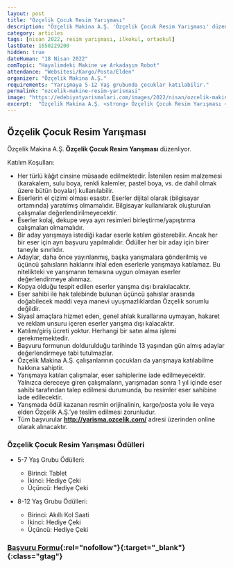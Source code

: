 ```yaml
---
layout: post
title: "Özçelik Çocuk Resim Yarışması"
description: "Özçelik Makina A.Ş. 'Özçelik Çocuk Resim Yarışması' düzenliyor."
category: articles
tags: [nisan 2022, resim yarışması, ilkokul, ortaokul]
lastDate: 1650229200
hidden: true
dateHuman: "18 Nisan 2022"
comTopic: "Hayalimdeki Makine ve Arkadaşım Robot"
attendance: "Websitesi/Kargo/Posta/Elden"
organizer: "Özçelik Makina A.Ş."
requirements: "Yarışmaya 5-12 Yaş grubunda çocuklar katılabilir."
permalink: "ozcelik-makine-resim-yarismasi"
image: "https://edebiyatyarismalari.com/images/2022/nisan/ozcelik-makine-resim-yarismasi.jpg"
excerpt:  "Özçelik Makina A.Ş. <strong> Özçelik Çocuk Resim Yarışması </strong> düzenliyor."
---
```


## Özçelik Çocuk Resim Yarışması
Özçelik Makina A.Ş. **Özçelik Çocuk Resim Yarışması** düzenliyor.

Katılım Koşulları:
- Her türlü kâğıt cinsine müsaade edilmektedir. İstenilen resim malzemesi (karakalem, sulu boya, renkli kalemler, pastel boya, vs. de dahil olmak üzere bütün boyalar) kullanılabilir.
- Eserlerin el çizimi olması esastır. Eserler dijital olarak (bilgisayar ortamında) yaratılmış olmamalıdır. Bilgisayar kullanılarak oluşturulan çalışmalar değerlendirilmeyecektir.
- Eserler kolaj, dekupe veya ayrı resimleri birleştirme/yapıştırma çalışmaları olmamalıdır.
- Bir aday yarışmaya istediği kadar eserle katılım gösterebilir. Ancak her bir eser için ayrı başvuru yapılmalıdır. Ödüller her bir aday için birer taneyle sınırlıdır.
- Adaylar, daha önce yayınlanmış, başka yarışmalara gönderilmiş ve üçüncü şahısların haklarını ihlal eden eserlerle yarışmaya katılamaz. Bu nitelikteki ve yarışmanın temasına uygun olmayan eserler değerlendirmeye alınmaz.
- Kopya olduğu tespit edilen eserler yarışma dışı bırakılacaktır.
- Eser sahibi ile hak talebinde bulunan üçüncü şahıslar arasında doğabilecek maddi veya manevi uyuşmazlıklardan Özçelik sorumlu değildir.
- Siyasî amaçlara hizmet eden, genel ahlak kurallarına uymayan, hakaret ve reklam unsuru içeren eserler yarışma dışı kalacaktır.
- Katılım/giriş ücreti yoktur. Herhangi bir satın alma işlemi gerekmemektedir.
- Başvuru formunun doldurulduğu tarihinde 13 yaşından gün almış adaylar değerlendirmeye tabi tutulmazlar.
- Özçelik Makina A.Ş. çalışanlarının çocukları da yarışmaya katılabilme hakkına sahiptir.
- Yarışmaya katılan çalışmalar, eser sahiplerine iade edilmeyecektir. Yalnızca dereceye giren çalışmaların, yarışmadan sonra 1 yıl içinde eser sahibi tarafından talep edilmesi durumunda, bu resimler eser sahibine iade edilecektir.
- Yarışmada ödül kazanan resmin orijinalinin, kargo/posta yolu ile veya elden Özçelik A.Ş.’ye teslim edilmesi zorunludur.
- Tüm başvurular **http://yarisma.ozcelik.com/** adresi üzerinden online olarak alınacaktır.

### Özçelik Çocuk Resim Yarışması Ödülleri
- 5-7 Yaş Grubu Ödülleri:
    - Birinci: Tablet
    - İkinci: Hediye Çeki
    - Üçüncü: Hediye Çeki

- 8-12 Yaş Grubu Ödülleri:
    - Birinci: Akıllı Kol Saati
    - İkinci: Hediye Çeki
    - Üçüncü: Hediye Çeki

### [Başvuru Formu](http://yarisma.ozcelik.com/?ref=edebiyatyarismalari.com){:rel="nofollow"}{:target="_blank"}{:class="gtag"}
